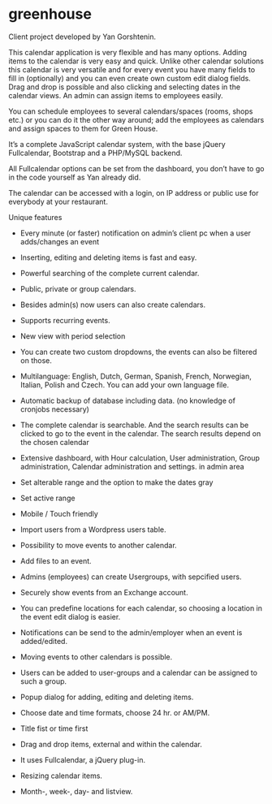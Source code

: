 # greenhouse
Client project developed by Yan Gorshtenin.

This calendar application is very flexible and has many options. Adding items to the calendar is very easy and quick. Unlike other calendar solutions this calendar is very versatile and for every event you have many fields to fill in (optionally) and you can even create own custom edit dialog fields. Drag and drop is possible and also clicking and selecting dates in the calendar views.
An admin can assign items to employees easily.

You can schedule employees to several calendars/spaces (rooms, shops etc.) or you can do it the other way around; add the employees as calendars and assign spaces to them for Green House.

It’s a complete JavaScript calendar system, with the base jQuery Fullcalendar, Bootstrap and a PHP/MySQL backend.

All Fullcalendar options can be set from the dashboard, you don’t have to go in the code yourself as Yan already did.

The calendar can be accessed with a login, on IP address or public use for everybody at your restaurant. 


Unique features
- Every minute (or faster) notification on admin’s client pc when a user adds/changes an event
- Inserting, editing and deleting items is fast and easy.
- Powerful searching of the complete current calendar.
- Public, private or group calendars.
- Besides admin(s) now users can also create calendars.
- Supports recurring events.
- New view with period selection
- You can create two custom dropdowns, the events can also be filtered on those.
- Multilanguage: English, Dutch, German, Spanish, French, Norwegian, Italian, Polish and Czech. You can add your own language file.
- Automatic backup of database including data. (no knowledge of cronjobs necessary)
- The complete calendar is searchable. And the search results can be clicked to go to the event in the calendar. The search results depend on the chosen calendar
- Extensive dashboard, with Hour calculation, User administration, Group administration, Calendar administration and settings. in admin area 
- Set alterable range and the option to make the dates gray 
- Set active range 
- Mobile / Touch friendly 
- Import users from a Wordpress users table. 
- Possibility to move events to another calendar. 
- Add files to an event.
- Admins (employees) can create Usergroups, with sepcified users.
- Securely show events from an Exchange account.
- You can predefine locations for each calendar, so choosing a location in the event edit dialog is easier.
- Notifications can be send to the admin/employer when an event is added/edited.
- Moving events to other calendars is possible.
- Users can be added to user-groups and a calendar can be assigned to such a group.

- Popup dialog for adding, editing and deleting items.
- Choose date and time formats, choose 24 hr. or AM/PM.
- Title fist or time first
- Drag and drop items, external and within the calendar.
- It uses Fullcalendar, a jQuery plug-in.
- Resizing calendar items.
- Month-, week-, day- and listview.
